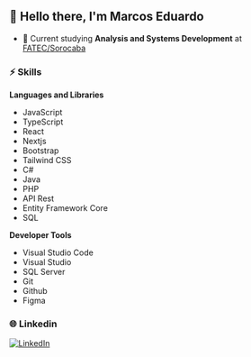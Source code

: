 ## 👋 Hello there, I'm **Marcos Eduardo**

- 📒 Current studying **Analysis and Systems Development** at [FATEC/Sorocaba](http://www.fatecsorocaba.edu.br/)

### ⚡️ Skills

**Languages and Libraries**

 - JavaScript
 - TypeScript
 - React
 - Nextjs
 - Bootstrap
 - Tailwind CSS
 - C#
 - Java
 - PHP
 - API Rest
 - Entity Framework Core
 - SQL 
 
**Developer Tools**

 - Visual Studio Code
 - Visual Studio
 - SQL Server
 - Git
 - Github
 - Figma

### 🌐 Linkedin

<a href="https://www.linkedin.com/in/marcos-eduardo-camargo-7511bb21b/" target="_blank"> <img src="https://img.shields.io/badge/LinkedIn-0077B5?style=for-the-badge&logo=linkedin&logoColor=white" alt="LinkedIn">
</a>
